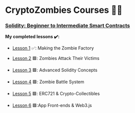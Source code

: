 # CryptoZombies Courses 🧟‍♂️

### [Solidity: Beginner to Intermediate Smart Contracts](https://cryptozombies.io/en/solidity)

**My completed lessons ✔️:**

- [Lesson 1](./Lesson%201/) ✅: Making the Zombie Factory

- [Lesson 2](./Lesson%202/) 🟩: Zombies Attack Their Victims

- [Lesson 3](./Lesson%203/) 🟩: Advanced Solidity Concepts

- [Lesson 4](./Lesson%204/) 🟩: Zombie Battle System

- [Lesson 5](./Lesson%205/) 🟩: ERC721 & Crypto-Collectibles

- [Lesson 6](./Lesson%206/) 🟩:App Front-ends & Web3.js

## 

